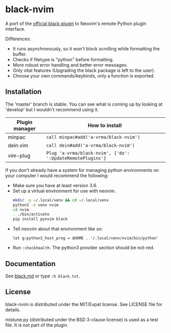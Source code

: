 # black-nvim

A port of the [official black plugin] to Neovim's remote Python plugin interface.

Differences:

- It runs asynchronously, so it won't block scrolling while formatting the buffer.
- Checks if filetype is "python" before formatting.
- More robust error handling and better error messages.
- Only vital features (Upgrading the black package is left to the user).
- Choose your own commands/keybinds, only a function is exported.

[official black plugin]: https://github.com/ambv/black/tree/master/plugin/black.vim

## Installation

The 'master' branch is stable. You can see what is coming up by looking at 'develop' but
I wouldn't recommend using it.

| Plugin manager | How to install                                             |
|----------------|------------------------------------------------------------|
| minpac         | `call minpac#add('a-vrma/black-nvim')`                     |
| dein.vim       | `call dein#add('a-vrma/black-nvim')`                       |
| vim-plug       | `Plug 'a-vrma/black-nvim', {'do': ':UpdateRemotePlugins'}` |

If you don't already have a system for managing python environments on your computer
I would recommend the following:

- Make sure you have at least version 3.6.
- Set up a virtual environment for use with neovim.
  ```sh
  mkdir -p ~/.local/venv && cd ~/.local/venv
  python3 -m venv nvim
  cd nvim
  . ./bin/activate
  pip install pynvim black
  ```
- Tell neovim about that environment like so:
  ```vim
  let g:python3_host_prog = $HOME . '/.local/venv/nvim/bin/python'
  ```
- Run `:checkhealth`. The python3 provider section should be not-red.

## Documentation

See [black.md](doc/black.md) or type `:h black.txt`.

## License

black-nvim is distributed under the MIT/Expat license.
See LICENSE file for details.

mistune.py (distributed under the BSD 3-clause license) is used as a test file. It is
not part of the plugin.
